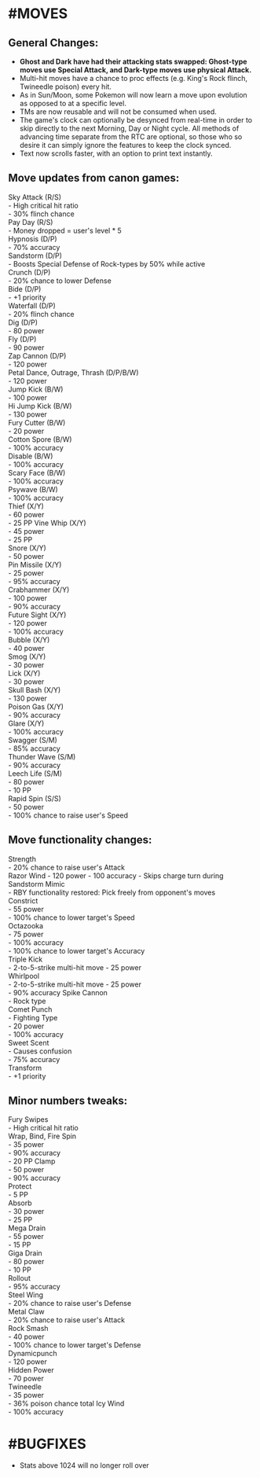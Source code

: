 #MOVES
====
General Changes:
----
* **Ghost and Dark have had their attacking stats swapped: Ghost-type moves use Special Attack, and Dark-type moves use physical Attack.**
* Multi-hit moves have a chance to proc effects (e.g. King's Rock flinch, Twineedle poison) every hit.
* As in Sun/Moon, some Pokemon will now learn a move upon evolution as opposed to at a specific level.
* TMs are now reusable and will not be consumed when used.
* The game's clock can optionally be desynced from real-time in order to skip directly to the next Morning, Day or Night cycle. All methods of advancing time separate from the RTC are optional, so those who so desire it can simply ignore the features to keep the clock synced.
* Text now scrolls faster, with an option to print text instantly.

Move updates from canon games:
----
Sky Attack (R/S)  
\- High critical hit ratio  
\- 30% flinch chance  
Pay Day (R/S)  
\- Money dropped = user's level * 5  
Hypnosis (D/P)  
\- 70% accuracy  
Sandstorm (D/P)  
\- Boosts Special Defense of Rock-types by 50% while active  
Crunch (D/P)  
\- 20% chance to lower Defense  
Bide (D/P)  
\- +1 priority  
Waterfall (D/P)  
\- 20% flinch chance  
Dig (D/P)  
\- 80 power  
Fly (D/P)  
\- 90 power  
Zap Cannon (D/P)  
\- 120 power  
Petal Dance, Outrage, Thrash (D/P/B/W)  
\- 120 power  
Jump Kick (B/W)  
\- 100 power  
Hi Jump Kick (B/W)  
\- 130 power  
Fury Cutter (B/W)  
\- 20 power  
Cotton Spore (B/W)  
\- 100% accuracy  
Disable (B/W)  
\- 100% accuracy  
Scary Face (B/W)  
\- 100% accuracy  
Psywave (B/W)  
\- 100% accuracy  
Thief (X/Y)  
\- 60 power  
\- 25 PP
Vine Whip (X/Y)  
\- 45 power  
\- 25 PP  
Snore (X/Y)  
\- 50 power  
Pin Missile (X/Y)  
\- 25 power  
\- 95% accuracy  
Crabhammer (X/Y)  
\- 100 power  
\- 90% accuracy  
Future Sight (X/Y)  
\- 120 power  
\- 100% accuracy  
Bubble (X/Y)  
\- 40 power  
Smog (X/Y)  
\- 30 power  
Lick (X/Y)  
\- 30 power  
Skull Bash (X/Y)  
\- 130 power  
Poison Gas (X/Y)  
\- 90% accuracy  
Glare (X/Y)  
\- 100% accuracy  
Swagger (S/M)  
\- 85% accuracy  
Thunder Wave (S/M)  
\- 90% accuracy  
Leech Life (S/M)  
\- 80 power  
\- 10 PP  
Rapid Spin (S/S)  
\- 50 power  
\- 100% chance to raise user's Speed

Move functionality changes:
----
Strength  
\- 20% chance to raise user's Attack  
Razor Wind
\- 120 power
\- 100 accuracy
\- Skips charge turn during Sandstorm
Mimic  
\- RBY functionality restored: Pick freely from opponent's moves  
Constrict  
\- 55 power  
\- 100% chance to lower target's Speed  
Octazooka  
\- 75 power  
\- 100% accuracy  
\- 100% chance to lower target's Accuracy  
Triple Kick  
\- 2-to-5-strike multi-hit move
\- 25 power  
Whirlpool  
\- 2-to-5-strike multi-hit move
\- 25 power  
\- 90% accuracy
Spike Cannon  
\- Rock type  
Comet Punch  
\- Fighting Type  
\- 20 power  
\- 100% accuracy  
Sweet Scent  
\- Causes confusion  
\- 75% accuracy  
Transform  
\- +1 priority  

Minor numbers tweaks:
----
Fury Swipes  
\- High critical hit ratio  
Wrap, Bind, Fire Spin  
\- 35 power  
\- 90% accuracy  
\- 20 PP
Clamp  
\- 50 power  
\- 90% accuracy  
Protect  
\- 5 PP  
Absorb  
\- 30 power  
\- 25 PP  
Mega Drain  
\- 55 power  
\- 15 PP  
Giga Drain  
\- 80 power  
\- 10 PP  
Rollout  
\- 95% accuracy  
Steel Wing  
\- 20% chance to raise user's Defense  
Metal Claw  
\- 20% chance to raise user's Attack  
Rock Smash  
\- 40 power  
\- 100% chance to lower target's Defense  
Dynamicpunch  
\- 120 power  
Hidden Power  
\- 70 power  
Twineedle  
\- 35 power  
\- 36% poison chance total 
Icy Wind  
\- 100% accuracy  

#BUGFIXES
====
* Stats above 1024 will no longer roll over
